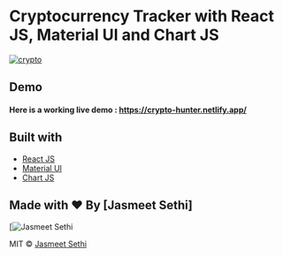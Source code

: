 # Cryptocurrency Tracker with React JS, Material UI and Chart JS


[![crypto](https://encrypted-tbn0.gstatic.com/images?q=tbn:ANd9GcQYkHz8pdu4yIvbKfufH-WzlAddXTjYOc4nrQ&usqp=CAU)](http://jixone.ml/)

## Demo
#### Here is a working live demo :  https://crypto-hunter.netlify.app/

## Built with 

- [React JS](https://reactjs.org/)
- [Material UI](https://v4.mui.com/)
- [Chart JS](https://reactchartjs.github.io/react-chartjs-2/#/)

## Made with ♥ By [Jasmeet Sethi]

[![Jasmeet Sethi](https://media.licdn.com/dms/image/D4D03AQFmqOVKT7VADA/profile-displayphoto-shrink_400_400/0/1670486520109?e=1685577600&v=beta&t=Pk39MFLa37nLBMpeXuMCbjudvV4HnRItABwgRglVx44)

MIT © [Jasmeet Sethi](https://github.com/jasmeet78)

